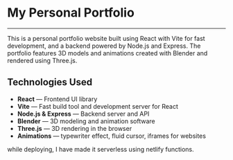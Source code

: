 # **My Personal Portfolio**
---

This is a personal portfolio website built using React with Vite for fast development, and a backend powered by Node.js and Express. The portfolio features 3D models and animations created with Blender and rendered using Three.js.

## Technologies Used

- **React** — Frontend UI library  
- **Vite** — Fast build tool and development server for React  
- **Node.js & Express** — Backend server and API  
- **Blender** — 3D modeling and animation software  
- **Three.js** — 3D rendering in the browser  
- **Animations** — typewriter effect, fluid cursor, iframes for websites

while deploying, I have made it serverless using netlify functions.

